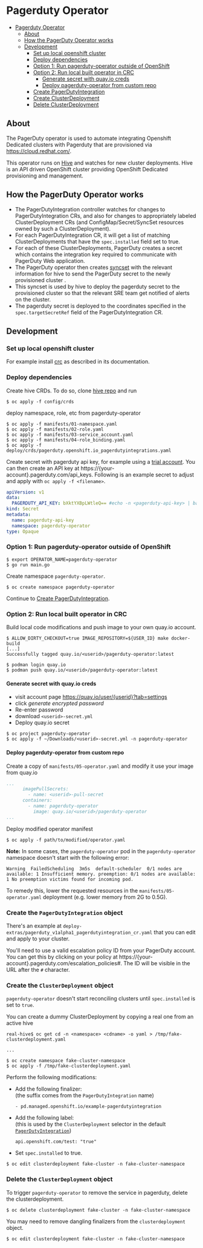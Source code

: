 # Pagerduty Operator

- [Pagerduty Operator](#pagerduty-operator)
  - [About](#about)
  - [How the PagerDuty Operator works](#how-the-pagerduty-operator-works)
  - [Development](#development)
    - [Set up local openshift cluster](#set-up-local-openshift-cluster)
    - [Deploy dependencies](#deploy-dependencies)
    - [Option 1: Run pagerduty-operator outside of OpenShift](#option-1-run-pagerduty-operator-outside-of-openshift)
    - [Option 2: Run local built operator in CRC](#option-2-run-local-built-operator-in-crc)
      - [Generate secret with quay.io creds](#generate-secret-with-quayio-creds)
      - [Deploy pagerduty-operator from custom repo](#deploy-pagerduty-operator-from-custom-repo)
    - [Create PagerDutyIntegration](#create-pagerdutyintegration)
    - [Create ClusterDeployment](#create-clusterdeployment)
    - [Delete ClusterDeployment](#delete-clusterdeployment)

## About
The PagerDuty operator is used to automate integrating Openshift Dedicated clusters with Pagerduty that are provisioned via https://cloud.redhat.com/.

This operator runs on [Hive](https://github.com/openshift/hive) and watches for new cluster deployments. Hive is an API driven OpenShift cluster providing OpenShift Dedicated provisioning and management.

## How the PagerDuty Operator works

* The PagerDutyIntegration controller watches for changes to PagerDutyIntegration CRs, and also for changes to appropriately labeled ClusterDeployment CRs (and ConfigMap/Secret/SyncSet resources owned by such a ClusterDeployment).
* For each PagerDutyIntegration CR, it will get a list of matching ClusterDeployments that have the `spec.installed` field set to true.
* For each of these ClusterDeployments, PagerDuty creates a secret which contains the integration key required to communicate with PagerDuty Web application.
* The PagerDuty operator then creates [syncset](https://github.com/openshift/hive/blob/master/config/crds/hive.openshift.io_syncsets.yaml) with the relevant information for hive to send the PagerDuty secret to the newly provisioned cluster .
* This syncset is used by hive to deploy the pagerduty secret to the provisioned cluster so that the relevant SRE team get notified of alerts on the cluster.
* The pagerduty secret is deployed to the coordinates specified in the `spec.targetSecretRef` field of the PagerDutyIntegration CR.

## Development

### Set up local openshift cluster

For example install [crc](http://crc.dev/crc/getting_started/getting_started/introducing/) as described in its documentation.


### Deploy dependencies

Create hive CRDs. To do so, clone [hive repo](https://github.com/openshift/hive/) and run

```terminal
$ oc apply -f config/crds
```

deploy namespace, role, etc from pagerduty-operator

```terminal
$ oc apply -f manifests/01-namespace.yaml
$ oc apply -f manifests/02-role.yaml
$ oc apply -f manifests/03-service_account.yaml
$ oc apply -f manifests/04-role_binding.yaml
$ oc apply -f deploy/crds/pagerduty.openshift.io_pagerdutyintegrations.yaml
```


Create secret with pagerduty api key, for example using a [trial account](https://www.pagerduty.com/free-trial/). You can then create an API key at https://{your-account}.pagerduty.com/api_keys.
Following is an example secret to adjust and apply with `oc apply -f <filename>`.

```yaml
apiVersion: v1
data:
  PAGERDUTY_API_KEY: bXktYXBpLWtleQ== #echo -n <pagerduty-api-key> | base64
kind: Secret
metadata:
  name: pagerduty-api-key
  namespace: pagerduty-operator
type: Opaque
```

### Option 1: Run pagerduty-operator outside of OpenShift

```terminal
$ export OPERATOR_NAME=pagerduty-operator
$ go run main.go
```

Create namespace `pagerduty-operator`.

```
$ oc create namespace pagerduty-operator
```

Continue to [Create PagerDutyIntegration](#create-pagerdutyintegration).

### Option 2: Run local built operator in CRC

Build local code modifications and push image to your own quay.io account.

```terminal
$ ALLOW_DIRTY_CHECKOUT=true IMAGE_REPOSITORY=${USER_ID} make docker-build
[...]
Successfully tagged quay.io/<userid>/pagerduty-operator:latest

$ podman login quay.io
$ podman push quay.io/<userid>/pagerduty-operator:latest
```

#### Generate secret with quay.io creds

* visit account page https://quay.io/user/{userid}?tab=settings
* click _generate encrypted password_
* Re-enter password
* download `<userid>-secret.yml`
* Deploy quay.io secret

```terminal
$ oc project pagerduty-operator
$ oc apply -f ~/Downloads/<userid>-secret.yml -n pagerduty-operator
```

#### Deploy pagerduty-operator from custom repo

Create a copy of `manifests/05-operator.yaml` and modify it use your image from quay.io

```yaml
...
      imagePullSecrets:
        - name: <userid>-pull-secret
      containers:
        - name: pagerduty-operator
          image: quay.io/<userid>/pagerduty-operator
...
```

Deploy modified operator manifest

```terminal
$ oc apply -f path/to/modified/operator.yaml
```

**Note:**  In some cases, the `pagerduty-operator` pod in the `pagerduty-operator` namespace doesn't start with the following error:

```terminal 
Warning  FailedScheduling  3m5s  default-scheduler  0/1 nodes are available: 1 Insufficient memory. preemption: 0/1 nodes are available: 1 No preemption victims found for incoming pod.
```

To remedy this, lower the requested resources in the `manifests/05-operator.yaml` deployment (e.g. lower memory from 2G to 0.5G).

### Create the `PagerDutyIntegration` object

There's an example at
`deploy-extras/pagerduty_v1alpha1_pagerdutyintegration_cr.yaml` that
you can edit and apply to your cluster.

You'll need to use a valid escalation policy ID from your PagerDuty account. You
can get this by clicking on your policy at
https://{your-account}.pagerduty.com/escalation_policies#. The ID will be
visible in the URL after the `#` character.

### Create the `ClusterDeployment` object

`pagerduty-operator` doesn't start reconciling clusters until `spec.installed` is set to `true`.

You can create a dummy ClusterDeployment by copying a real one from an active hive

```terminal
real-hive$ oc get cd -n <namespace> <cdname> -o yaml > /tmp/fake-clusterdeployment.yaml

...

$ oc create namespace fake-cluster-namespace
$ oc apply -f /tmp/fake-clusterdeployment.yaml
```

Perform the following modifications:
- Add the following finalizer:  
  (the suffix comes from the `PagerDutyIntegration` name)
  ```
  - pd.managed.openshift.io/example-pagerdutyintegration
  ```
- Add the following label:  
  (this is used by the `ClusterDeployment` selector in the default [`PagerDutyIntegration`](deploy-extras/pagerduty_v1alpha1_pagerdutyintegration_cr.yaml))
  ```
  api.openshift.com/test: "true"
  ```
- Set `spec.installed` to true.

```terminal
$ oc edit clusterdeployment fake-cluster -n fake-cluster-namespace
```

### Delete the `ClusterDeployment` object

To trigger `pagerduty-operator` to remove the service in pagerduty, delete the clusterdeployment.

```terminal
$ oc delete clusterdeployment fake-cluster -n fake-cluster-namespace
```

You may need to remove dangling finalizers from the `clusterdeployment` object.

```terminal
$ oc edit clusterdeployment fake-cluster -n fake-cluster-namespace
```

